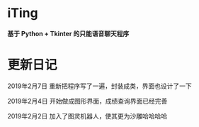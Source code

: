 # iTing 

**基于 Python + Tkinter 的只能语音聊天程序**





# 更新日记

2019年2月7日	重新把程序写了一遍，封装成类，界面也设计了一下

2019年2月4日 	开始做成图形界面，成绩查询界面已经完善

2019年2月2日	加入了图灵机器人，使其更为沙雕哈哈哈哈



